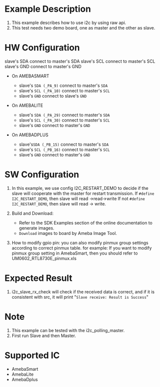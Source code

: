 # Example Description

1. This example describes how to use i2c by using raw api.
2. This test needs two demo board, one as master and the other as slave.

# HW Configuration

slave's SDA connect to master's SDA 
slave's SCL connect to master's SCL 
slave's GND connect to master's GND 

* On AMEBASMART
  - slave's `SDA (_PA_9)` connect to master's `SDA`
  - slave's  `SCL (_PA_10)` connect to master's `SCL` 
  - slave's  `GND` connect to slave's `GND` 

* On AMEBALITE
  - slave's `SDA (_PA_29)` connect to master's `SDA`
  - slave's `SCL (_PA_30)` connect to master's `SCL` 
  - slave's `GND` connect to master's `GND` 

* On AMEBADPLUS
  - slave's`SDA (_PB_15)` connect to master's `SDA`
  - slave's `SCL (_PB_16)` connect to master's `SCL` 
  - slave's `GND` connect to master's `GND` 

# SW Configuration

1. In this example, we use config I2C_RESTART_DEMO to decide if the slave will cooperate with the master for restart transmission.
   		If `#define I2C_RESTART_DEMO`, then slave will read ->read->write 
   		If not `#define I2C_RESTART_DEMO`, then slave will read -> write.
2. Build and Download:
   * Refer to the SDK Examples section of the online documentation to generate images.
   * `Download` images to board by Ameba Image Tool.

2. How to modify gpio pin:
   you can also modify pinmux group settings according to correct pinmux table.
   for example: 
   	If you want to modify pinmux group setting in AmebaSmart, then you should refer to UM0602_RTL8730E_pinmux.xls

# Expected Result

1. i2c_slave_rx_check will check if the received data is correct, and if it is consistent with src, it will print
   	"`Slave receive: Result is Success`"

# Note

1. This example can be tested with the i2c_polling_master.
2. First run Slave and then Master.

# Supported IC

* AmebaSmart
* AmebaLite
* AmebaDplus

